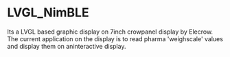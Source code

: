 # LVGL_NimBLE
Its a LVGL based graphic display on 7inch crowpanel display by Elecrow. The current application on the display is to read pharma 'weighscale' values and display them on aninteractive display.
